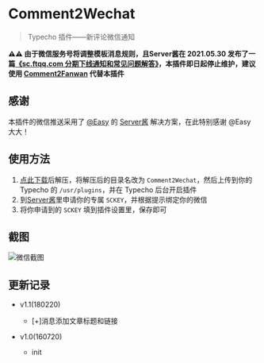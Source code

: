 # Comment2Wechat

> Typecho 插件——新评论微信通知 

**⚠⚠ 由于微信服务号将调整模板消息规则，且Server酱在 2021.05.30 发布了一篇[《sc.ftqq.com 分期下线通知和常见问题解答》](https://mp.weixin.qq.com/s/KGQC1v5rsG_JKVRtN2DY4w)，本插件即日起停止维护，建议使用 [Comment2Fanwan](https://github.com/YianAndCode/Comment2Fanwan) 代替本插件**


## 感谢
本插件的微信推送采用了 [@Easy](http://www.weibo.com/easy) 的 [Server酱](http://sc.ftqq.com/) 解决方案，在此特别感谢 @Easy 大大！

## 使用方法

 1. [点此下载](https://github.com/YianAndCode/Comment2Wechat/archive/master.zip)后解压，将解压后的目录名改为 `Comment2Wechat`，然后上传到你的 Typecho 的 `/usr/plugins`，并在 Typecho 后台开启插件
 2. 到[Server酱](http://sc.ftqq.com/)里申请你的专属 `SCKEY`，并根据提示绑定你的微信
 3. 将你申请到的 `SCKEY` 填到插件设置里，保存即可


## 截图

![微信截图](wechat.png)

## 更新记录

 - v1.1(180220)
   - [+]消息添加文章标题和链接

 - v1.0(160720)
   - init
